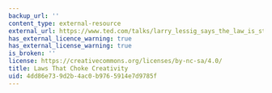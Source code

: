```yaml
---
backup_url: ''
content_type: external-resource
external_url: https://www.ted.com/talks/larry_lessig_says_the_law_is_strangling_creativity?language=en
has_external_licence_warning: true
has_external_license_warning: true
is_broken: ''
license: https://creativecommons.org/licenses/by-nc-sa/4.0/
title: Laws That Choke Creativity
uid: 4dd86e73-9d2b-4ac0-b976-5914e7d9785f
---
```

